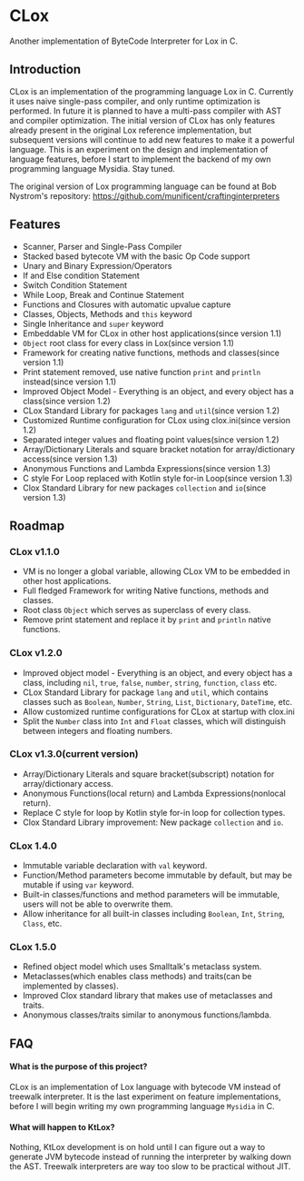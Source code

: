 # CLox
Another implementation of ByteCode Interpreter for Lox in C.

## Introduction
CLox is an implementation of the programming language Lox in C. Currently it uses naive single-pass compiler, and only runtime optimization is performed. In future it is planned to have a multi-pass compiler with AST and compiler optimization. The initial version of CLox has only features already present in the original Lox reference implementation, but subsequent versions will continue to add new features to make it a powerful language. This is an experiment on the design and implementation of language features, before I start to implement the backend of my own programming language Mysidia. Stay tuned. 

The original version of Lox programming language can be found at Bob Nystrom's repository:
https://github.com/munificent/craftinginterpreters

## Features
- Scanner, Parser and Single-Pass Compiler
- Stacked based bytecote VM with the basic Op Code support
- Unary and Binary Expression/Operators
- If and Else condition Statement
- Switch Condition Statement
- While Loop, Break and Continue Statement
- Functions and Closures with automatic upvalue capture
- Classes, Objects, Methods and `this` keyword
- Single Inheritance and `super` keyword
- Embeddable VM for CLox in other host applications(since version 1.1)
- `Object` root class for every class in Lox(since version 1.1)
- Framework for creating native functions, methods and classes(since version 1.1)
- Print statement removed, use native function `print` and `println` instead(since version 1.1)
- Improved Object Model - Everything is an object, and every object has a class(since version 1.2)
- CLox Standard Library for packages `lang` and `util`(since version 1.2)
- Customized Runtime configuration for CLox using clox.ini(since version 1.2)
- Separated integer values and floating point values(since version 1.2)
- Array/Dictionary Literals and square bracket notation for array/dictionary access(since version 1.3)
- Anonymous Functions and Lambda Expressions(since version 1.3)
- C style For Loop replaced with Kotlin style for-in Loop(since version 1.3)
- Clox Standard Library for new packages `collection` and `io`(since version 1.3)

## Roadmap

### CLox v1.1.0
- VM is no longer a global variable, allowing CLox VM to be embedded in other host applications.
- Full fledged Framework for writing Native functions, methods and classes.
- Root class `Object` which serves as superclass of every class.
- Remove print statement and replace it by `print` and `println` native functions.

### CLox v1.2.0
- Improved object model - Everything is an object, and every object has a class, including `nil`, `true`, `false`, `number`, `string`, `function`, `class` etc.
- CLox Standard Library for package `lang` and `util`, which contains classes such as `Boolean`, `Number`, `String`, `List`, `Dictionary`, `DateTime`, etc.
- Allow customized runtime configurations for CLox at startup with clox.ini
- Split the `Number` class into `Int` and `Float` classes, which will distinguish between integers and floating numbers.

### CLox v1.3.0(current version)
- Array/Dictionary Literals and square bracket(subscript) notation for array/dictionary access.
- Anonymous Functions(local return) and Lambda Expressions(nonlocal return).
- Replace C style for loop by Kotlin style for-in loop for collection types.
- Clox Standard Library improvement: New package `collection` and `io`.

### CLox 1.4.0
- Immutable variable declaration with `val` keyword.
- Function/Method parameters become immutable by default, but may be mutable if using `var` keyword.
- Built-in classes/functions and method parameters will be immutable, users will not be able to overwrite them. 
- Allow inheritance for all built-in classes including `Boolean`, `Int`, `String`, `Class`, etc.

### CLox 1.5.0
- Refined object model which uses Smalltalk's metaclass system.
- Metaclasses(which enables class methods) and traits(can be implemented by classes).
- Improved Clox standard library that makes use of metaclasses and traits. 
- Anonymous classes/traits similar to anonymous functions/lambda.

## FAQ

#### What is the purpose of this project?
CLox is an implementation of Lox language with bytecode VM instead of treewalk interpreter. It is the last experiment on feature implementations, before I will begin writing my own programming language `Mysidia` in C.

#### What will happen to KtLox?
Nothing, KtLox development is on hold until I can figure out a way to generate JVM bytecode instead of running the interpreter by walking down the AST. Treewalk interpreters are way too slow to be practical without JIT. 